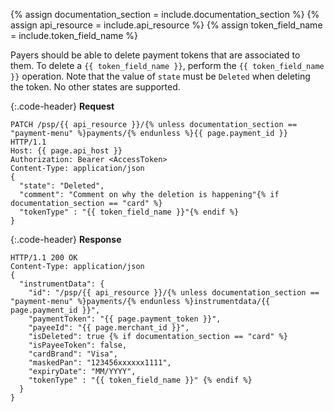 {% assign documentation_section = include.documentation_section %}
{% assign api_resource = include.api_resource %}
{% assign token_field_name = include.token_field_name %}

Payers should be able to delete payment tokens that are associated to
them. To delete a `{{ token_field_name }}`, perform the `{{ token_field_name }}`
operation. Note that the value of `state` must be `Deleted` when deleting the token. 
No other states are supported.

{:.code-header}
**Request**

```http
PATCH /psp/{{ api_resource }}/{% unless documentation_section == "payment-menu" %}payments/{% endunless %}{{ page.payment_id }} HTTP/1.1
Host: {{ page.api_host }}
Authorization: Bearer <AccessToken>
Content-Type: application/json
{
  "state": "Deleted",
  "comment": "Comment on why the deletion is happening"{% if documentation_section == "card" %}
  "tokenType" : "{{ token_field_name }}"{% endif %}
}
```

{:.code-header}
**Response**

```http
HTTP/1.1 200 OK
Content-Type: application/json
{
  "instrumentData": {
    "id": "/psp/{{ api_resource }}/{% unless documentation_section == "payment-menu" %}payments/{% endunless %}instrumentdata/{{ page.payment_id }}",
    "paymentToken": "{{ page.payment_token }}",
    "payeeId": "{{ page.merchant_id }}",
    "isDeleted": true {% if documentation_section == "card" %}
    "isPayeeToken": false,
    "cardBrand": "Visa",
    "maskedPan": "123456xxxxxx1111",
    "expiryDate": "MM/YYYY",
    "tokenType" : "{{ token_field_name }}" {% endif %}
  }
}
```



